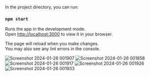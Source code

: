In the project directory, you can run:

### `npm start`

Runs the app in the development mode.\
Open [http://localhost:3000](http://localhost:3000) to view it in your browser.

The page will reload when you make changes.\
You may also see any lint errors in the console.


![Screenshot 2024-01-26 001907](https://github.com/RutujaJotrao/Portfolio-Website-using-ReactJS/assets/95583405/470f86f8-5ac7-400f-ab3b-5f5248792bc7)
![Screenshot 2024-01-26 001858](https://github.com/RutujaJotrao/Portfolio-Website-using-ReactJS/assets/95583405/175b5a22-77b5-47d8-a02b-68995819be1f)
![Screenshot 2024-01-26 001917](https://github.com/RutujaJotrao/Portfolio-Website-using-ReactJS/assets/95583405/7482ad09-aff2-4474-aa6a-3bd119965d23)
![Screenshot 2024-01-26 001926](https://github.com/RutujaJotrao/Portfolio-Website-using-ReactJS/assets/95583405/1e3991e8-b4fc-487b-84d8-85173d45a968)
![Screenshot 2024-01-26 001933](https://github.com/RutujaJotrao/Portfolio-Website-using-ReactJS/assets/95583405/ee03bd58-5a27-4a8b-8783-463e2eeaa6da)
